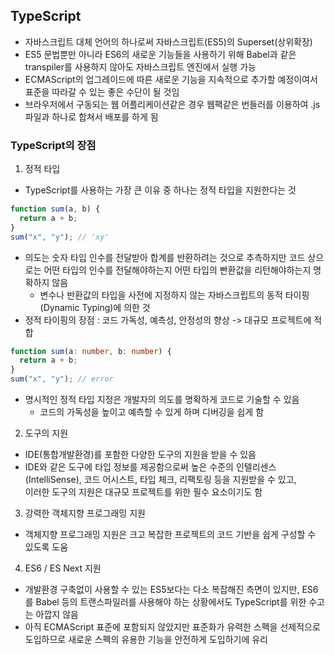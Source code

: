 ## TypeScript

- 자바스크립트 대체 언어의 하나로써 자바스크립트(ES5)의 Superset(상위확장)
- ES5 문법뿐만 아니라 ES6의 새로운 기능들을 사용하기 위해 Babel과 같은 transpiler를 사용하지 않아도 자바스크립트 엔진에서 실행 가능
- ECMAScript의 업그레이드에 따른 새로운 기능을 지속적으로 추가할 예정이여서 표준을 따라갈 수 있는 좋은 수단이 될 것임
- 브라우저에서 구동되는 웹 어플리케이션같은 경우 웹팩같은 번들러를 이용하여 .js 파일과 하나로 합쳐서 배포를 하게 됨

### TypeScript의 장점

1. 정적 타입

- TypeScript를 사용하는 가장 큰 이유 중 하나는 정적 타입을 지원한다는 것

```js
function sum(a, b) {
  return a + b;
}
sum("x", "y"); // 'xy'
```

- 의도는 숫자 타입 인수를 전달받아 합계를 반환하려는 것으로 추측하지만 코드 상으로는 어떤 타입의 인수를 전달해야하는지 어떤 타입의 빤환값을 리턴해야하는지 명확하지 않음
  - 변수나 반환값의 타입을 사전에 지정하지 않는 자바스크립트의 동적 타이핑(Dynamic Typing)에 의한 것
- 정적 타이핑의 장점 : 코드 가독성, 예측성, 안정성의 향상 -> 대규모 프로젝트에 적합

```ts
function sum(a: number, b: number) {
  return a + b;
}
sum("x", "y"); // error
```

- 명시적인 정적 타입 지정은 개발자의 의도를 명확하게 코드로 기술할 수 있음
  - 코드의 가독성을 높이고 예측할 수 있게 하며 디버깅을 쉽게 함

2. 도구의 지원

- IDE(통합개발환경)를 포함한 다양한 도구의 지원을 받을 수 있음
- IDE와 같은 도구에 타입 정보를 제공함으로써 높은 수준의 인텔리센스(IntelliSense), 코드 어시스트, 타입 체크, 리팩토링 등을 지원받을 수 있고, \
  이러한 도구의 지원은 대규모 프로젝트를 위한 필수 요소이기도 함

3. 강력한 객체지향 프로그래밍 지원

- 객체지향 프로그래밍 지원은 크고 복잡한 프로젝트의 코드 기반을 쉽게 구성할 수 있도록 도움

4. ES6 / ES Next 지원

- 개발환경 구축없이 사용할 수 있는 ES5보다는 다소 복잡해진 측면이 있지만, ES6를 Babel 등의 트랜스파일러를 사용해야 하는 상황에서도 TypeScript를 위한 수고는 아깝지 않음
- 아직 ECMAScript 표준에 포함되지 않았지만 표준화가 유력한 스펙을 선제적으로 도입하므로 새로운 스펙의 유용한 기능을 안전하게 도입하기에 유리
